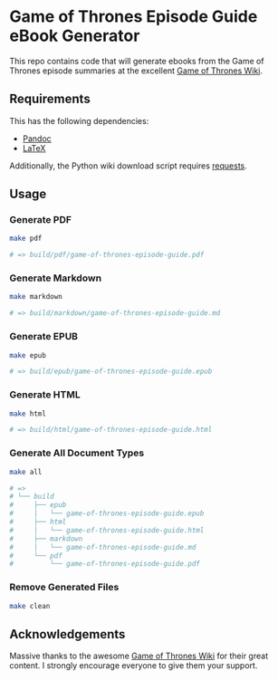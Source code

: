 # Game of Thrones Episode Guide eBook Generator

This repo contains code that will generate ebooks from the Game of Thrones episode summaries at the excellent [Game of Thrones Wiki](https://gameofthrones.fandom.com/).

## Requirements

This has the following dependencies:

- [Pandoc](http://pandoc.org/)
- [LaTeX](https://www.latex-project.org/)

Additionally, the Python wiki download script requires [requests](http://docs.python-requests.org/en/master/).

## Usage

### Generate PDF

```bash
make pdf

# => build/pdf/game-of-thrones-episode-guide.pdf
```

### Generate Markdown

```bash
make markdown

# => build/markdown/game-of-thrones-episode-guide.md
```

### Generate EPUB

```bash
make epub

# => build/epub/game-of-thrones-episode-guide.epub
```

### Generate HTML

```bash
make html

# => build/html/game-of-thrones-episode-guide.html
```

### Generate All Document Types

```bash
make all

# =>
# └── build
#     ├── epub
#     │   └── game-of-thrones-episode-guide.epub
#     ├── html
#     │   └── game-of-thrones-episode-guide.html
#     ├── markdown
#     │   └── game-of-thrones-episode-guide.md
#     └── pdf
#         └── game-of-thrones-episode-guide.pdf
```

### Remove Generated Files

```bash
make clean
```

## Acknowledgements

Massive thanks to the awesome [Game of Thrones Wiki](https://gameofthrones.fandom.com/) for their great content. I strongly encourage everyone to give them your support.